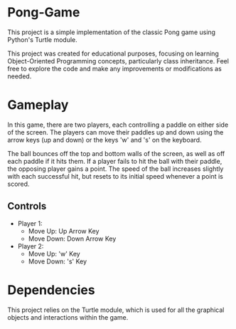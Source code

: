 # Pong-Game

This project is a simple implementation of the classic Pong game using Python's Turtle module. 

This project was created for educational purposes, focusing on learning Object-Oriented Programming concepts, particularly class inheritance. Feel free to explore the code and make any improvements or modifications as needed.

# Gameplay

In this game, there are two players, each controlling a paddle on either side of the screen. The players can move their paddles up and down using the arrow keys (up and down) or the keys 'w' and 's' on the keyboard.

The ball bounces off the top and bottom walls of the screen, as well as off each paddle if it hits them. If a player fails to hit the ball with their paddle, the opposing player gains a point. The speed of the ball increases slightly with each successful hit, but resets to its initial speed whenever a point is scored.

## Controls

- Player 1:
    - Move Up: Up Arrow Key
    - Move Down: Down Arrow Key
- Player 2:
    - Move Up: 'w' Key
    - Move Down: 's' Key
 
# Dependencies
This project relies on the Turtle module, which is used for all the graphical objects and interactions within the game.
